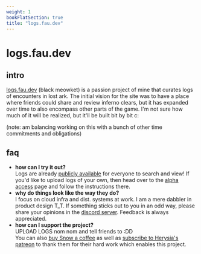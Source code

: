 ```yaml
---
weight: 1
bookFlatSection: true
title: "logs.fau.dev"
---
```


# logs.fau.dev

## intro
[logs.fau.dev](https://logs.fau.dev) (black meowket) is a passion project of mine that curates logs of encounters in lost ark.
The initial vision for the site was to have a place where friends could share and review inferno clears,
but it has expanded over time to also encompass other parts of the game. I'm not sure how much of it
will be realized, but it'll be built bit by bit c:

(note: am balancing working on this with a bunch of other time commitments and obligations)

## faq
- **how can I try it out?**  \
Logs are already [publicly available](https://logs.fau.dev/logs) for everyone to search and view!
If you'd like to upload logs of your own, then head over to the [alpha access](/logs/alpha/) page
and follow the instructions there.
- **why do things look like the way they do?**  \
I focus on cloud infra and dist. systems at work. I am a mere dabbler in product design T_T.
If something sticks out to you in an odd way, please share your opinions in the [discord server](https://discord.gg/T5U2JhXDUu). Feedback is always
appreciated.
- **how can I support the project?**  \
UPLOAD LOGS nom nom and tell friends to :DD  \
You can also [buy Snow a coffee](https://www.buymeacoffee.com/synow) as well as [subscribe to Herysia's patreon](https://www.patreon.com/Herysia) to thank them for their
hard work which enables this project.
